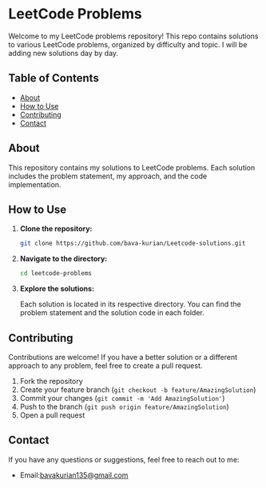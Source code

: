 

# LeetCode Problems

Welcome to my LeetCode problems repository! This repo contains solutions to various LeetCode problems, organized by difficulty and topic. I will be adding new solutions day by day.

## Table of Contents

- [About](#about)
- [How to Use](#how-to-use)
- [Contributing](#contributing)
- [Contact](#contact)

## About

This repository contains my solutions to LeetCode problems. Each solution includes the problem statement, my approach, and the code implementation.

## How to Use

1. **Clone the repository:**

    ```sh
    git clone https://github.com/bava-kurian/Leetcode-solutions.git
    ```

2. **Navigate to the directory:**

    ```sh
    cd leetcode-problems
    ```

3. **Explore the solutions:**

    Each solution is located in its respective directory. You can find the problem statement and the solution code in each folder.

## Contributing

Contributions are welcome! If you have a better solution or a different approach to any problem, feel free to create a pull request.

1. Fork the repository
2. Create your feature branch (`git checkout -b feature/AmazingSolution`)
3. Commit your changes (`git commit -m 'Add AmazingSolution'`)
4. Push to the branch (`git push origin feature/AmazingSolution`)
5. Open a pull request

## Contact

If you have any questions or suggestions, feel free to reach out to me:

- Email:bavakurian135@gmail.com

